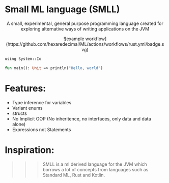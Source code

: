 
# Small ML language (SMLL) 

<div align="center"> 
    <p> A small, experimental, general purpose programming language created for exploring alternative ways of writing applications on the JVM </p>
</div>


<div align="center">
![example workflow](https://github.com/hexaredecimal/ML/actions/workflows/rust.yml/badge.svg)
</div>


```ml
using System::Io

fun main(): Unit => println("Hello, world")
```

# Features:
- Type inference for variables
- Variant enums
- structs 
- No Implicit OOP (No inheritence, no interfaces, only data and data alone)
- Expressions not Statements

# Inspiration:

>>> SMLL is a ml derived language for the JVM which borrows a lot of concepts from languages such as 
Standard ML, Rust and Kotlin. 


